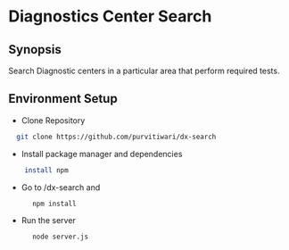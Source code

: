 # Diagnostics Center Search 

## Synopsis
Search Diagnostic centers in a particular area that perform required tests.

## Environment Setup
- Clone Repository
```bash
  git clone https://github.com/purvitiwari/dx-search
```
- Install package manager and dependencies
```bash
	install npm
```
- Go to /dx-search and 
```bash
	  npm install
```
- Run the server
```bash
	  node server.js
```
